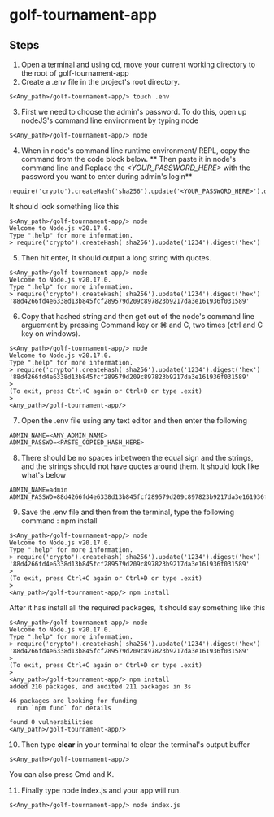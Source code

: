 # golf-tournament-app

## Steps

1. Open a terminal and using cd, move your current working directory to the root of golf-tournament-app
2. Create a .env file in the project's root directory.

```
$<Any_path>/golf-tournament-app/> touch .env
```

3. First we need to choose the admin's password. To do this, open up nodeJS's command line environment by typing node 

```
$<Any_path>/golf-tournament-app/> node
```

4. When in node's command line runtime environment/ REPL, copy the command from the code block below. ** Then paste it in node's command line and Replace the _<YOUR_PASSWORD_HERE>_ with the password you want to enter during admin's login**

```
require('crypto').createHash('sha256').update('<YOUR_PASSWORD_HERE>').digest('hex')
```

It should look something like this

```
$<Any_path>/golf-tournament-app/> node
Welcome to Node.js v20.17.0.
Type ".help" for more information.
> require('crypto').createHash('sha256').update('1234').digest('hex')
```

5. Then hit enter, It should output a long string with quotes.

```
$<Any_path>/golf-tournament-app/> node
Welcome to Node.js v20.17.0.
Type ".help" for more information.
> require('crypto').createHash('sha256').update('1234').digest('hex')
'88d4266fd4e6338d13b845fcf289579d209c897823b9217da3e161936f031589'
```

6. Copy that hashed string and then get out of the node's command line arguement by pressing Command key or ⌘ and C, two times (ctrl and C key on windows).

```
$<Any_path>/golf-tournament-app/> node
Welcome to Node.js v20.17.0.
Type ".help" for more information.
> require('crypto').createHash('sha256').update('1234').digest('hex')
'88d4266fd4e6338d13b845fcf289579d209c897823b9217da3e161936f031589'
>
(To exit, press Ctrl+C again or Ctrl+D or type .exit)
>
<Any_path>/golf-tournament-app/>
```

7. Open the .env file using any text editor and then enter the following

```
ADMIN_NAME=<ANY_ADMIN_NAME>
ADMIN_PASSWD=<PASTE_COPIED_HASH_HERE>
```

8. There should be no spaces inbetween the equal sign and the strings, and the strings should not have quotes around them. It should look like what's below

```
ADMIN_NAME=admin
ADMIN_PASSWD=88d4266fd4e6338d13b845fcf289579d209c897823b9217da3e161936f031589
```

9. Save the .env file and then from the terminal, type the following command : npm install

```
$<Any_path>/golf-tournament-app/> node
Welcome to Node.js v20.17.0.
Type ".help" for more information.
> require('crypto').createHash('sha256').update('1234').digest('hex')
'88d4266fd4e6338d13b845fcf289579d209c897823b9217da3e161936f031589'
>
(To exit, press Ctrl+C again or Ctrl+D or type .exit)
>
<Any_path>/golf-tournament-app/> npm install
```

After it has install all the required packages, It should say something like this

```
$<Any_path>/golf-tournament-app/> node
Welcome to Node.js v20.17.0.
Type ".help" for more information.
> require('crypto').createHash('sha256').update('1234').digest('hex')
'88d4266fd4e6338d13b845fcf289579d209c897823b9217da3e161936f031589'
>
(To exit, press Ctrl+C again or Ctrl+D or type .exit)
>
<Any_path>/golf-tournament-app/> npm install
added 210 packages, and audited 211 packages in 3s

46 packages are looking for funding
  run `npm fund` for details

found 0 vulnerabilities
<Any_path>/golf-tournament-app/>
```

10. Then type **clear** in your terminal to clear the terminal's output buffer

```
$<Any_path>/golf-tournament-app/>
```

You can also press Cmd and K.

11. Finally type node index.js and your app will run.

```
$<Any_path>/golf-tournament-app/> node index.js
```
